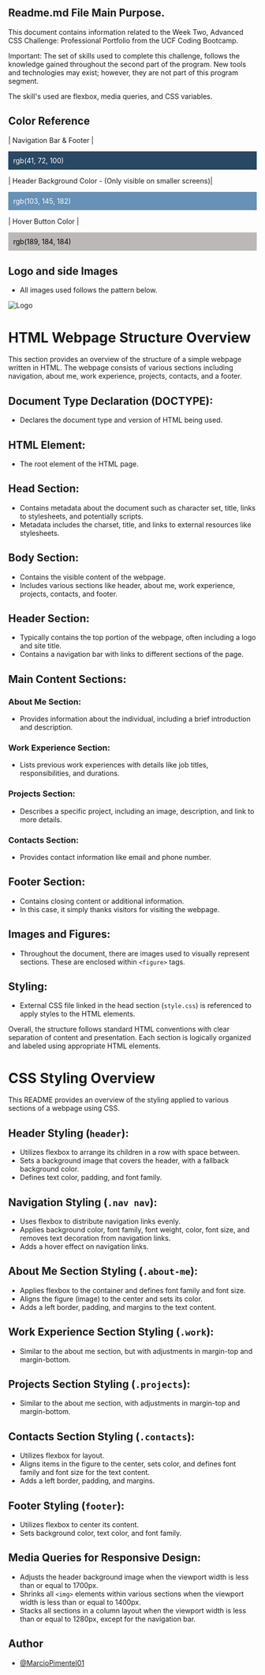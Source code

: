 
## Readme.md File Main Purpose.

This document contains information related to the Week Two, Advanced CSS Challenge: Professional Portfolio from the UCF Coding Bootcamp.

Important: The set of skills used to complete this challenge, follows the knowledge gained throughout the second part of the program. New tools and technologies may exist; however, they are not part of this program segment.

The skill's used are flexbox, media queries, and CSS variables.

## Color Reference


| Navigation Bar & Footer | 
<div style="background-color: rgb(41, 72, 100); color: white; padding: 10px;">rgb(41, 72, 100)</div>


| Header Background Color - (Only visible on smaller screens)| 

<div style="background-color: rgb(103, 145, 182); color: white; padding: 10px;">rgb(103, 145, 182)</div>

| Hover Button Color |
<div style="background-color: rgb(189, 184, 184); color: black; padding: 10px;">rgb(189, 184, 184)</div>

## Logo and side Images

- All images used follows the pattern below.

![Logo](https://marciopimentel01.github.io/Portfolio/Assets/Images/hero-png.png)



# HTML Webpage Structure Overview

This section provides an overview of the structure of a simple webpage written in HTML. The webpage consists of various sections including navigation, about me, work experience, projects, contacts, and a footer.

## Document Type Declaration (DOCTYPE):

- Declares the document type and version of HTML being used.

## HTML Element:

- The root element of the HTML page.

## Head Section:

- Contains metadata about the document such as character set, title, links to stylesheets, and potentially scripts.
- Metadata includes the charset, title, and links to external resources like stylesheets.

## Body Section:

- Contains the visible content of the webpage.
- Includes various sections like header, about me, work experience, projects, contacts, and footer.

## Header Section:

- Typically contains the top portion of the webpage, often including a logo and site title.
- Contains a navigation bar with links to different sections of the page.

## Main Content Sections:

### About Me Section:

- Provides information about the individual, including a brief introduction and description.

### Work Experience Section:

- Lists previous work experiences with details like job titles, responsibilities, and durations.

### Projects Section:

- Describes a specific project, including an image, description, and link to more details.

### Contacts Section:

- Provides contact information like email and phone number.

## Footer Section:

- Contains closing content or additional information.
- In this case, it simply thanks visitors for visiting the webpage.

## Images and Figures:

- Throughout the document, there are images used to visually represent sections. These are enclosed within `<figure>` tags.

## Styling:

- External CSS file linked in the head section (`style.css`) is referenced to apply styles to the HTML elements.

Overall, the structure follows standard HTML conventions with clear separation of content and presentation. Each section is logically organized and labeled using appropriate HTML elements.

# CSS Styling Overview

This README provides an overview of the styling applied to various sections of a webpage using CSS.

## Header Styling (`header`):

- Utilizes flexbox to arrange its children in a row with space between.
- Sets a background image that covers the header, with a fallback background color.
- Defines text color, padding, and font family.

## Navigation Styling (`.nav nav`):

- Uses flexbox to distribute navigation links evenly.
- Applies background color, font family, font weight, color, font size, and removes text decoration from navigation links.
- Adds a hover effect on navigation links.

## About Me Section Styling (`.about-me`):

- Applies flexbox to the container and defines font family and font size.
- Aligns the figure (image) to the center and sets its color.
- Adds a left border, padding, and margins to the text content.

## Work Experience Section Styling (`.work`):

- Similar to the about me section, but with adjustments in margin-top and margin-bottom.

## Projects Section Styling (`.projects`):

- Similar to the about me section, with adjustments in margin-top and margin-bottom.

## Contacts Section Styling (`.contacts`):

- Utilizes flexbox for layout.
- Aligns items in the figure to the center, sets color, and defines font family and font size for the text content.
- Adds a left border, padding, and margins.

## Footer Styling (`footer`):

- Utilizes flexbox to center its content.
- Sets background color, text color, and font family.

## Media Queries for Responsive Design:

- Adjusts the header background image when the viewport width is less than or equal to 1700px.
- Shrinks all `<img>` elements within various sections when the viewport width is less than or equal to 1400px.
- Stacks all sections in a column layout when the viewport width is less than or equal to 1280px, except for the navigation bar.

## Author

- [@MarcioPimentel01](https://www.github.com/MarcioPimentel01)

